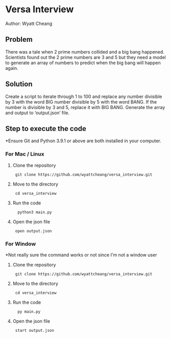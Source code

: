 # Versa Interview
Author: Wyatt Cheang

## Problem
There was a tale when 2 prime numbers collided and a big bang happened. Scientists found out the 2 prime numbers are 3 and 5 but they need a model to generate an array of numbers to predict when the big bang will happen again.

## Solution
Create a script to iterate through 1 to 100 and replace any number divisible by 3 with the word BIG number divisible by 5 with the word BANG. If the number is divisible by 3 and 5, replace it with BIG BANG. Generate the array and output to ‘output.json’ file.

## Step to execute the code

*Ensure Git and Python 3.9.1 or above are both installed in your computer.

### For Mac / Linux
1. Clone the repository

        git clone https://github.com/wyattcheang/versa_interview.git

2. Move to the directory

        cd versa_interview

3. Run the code
       
         python3 main.py

4. Open the json file

        open output.json


### For Window 
*Not really sure the command works or not since I'm not a window user

1. Clone the repository

        git clone https://github.com/wyattcheang/versa_interview.git

2. Move to the directory

        cd versa_interview

3. Run the code
       
         py main.py

4. Open the json file 

        start output.json